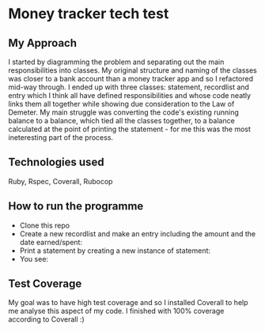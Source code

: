 # Money tracker tech test

## My Approach

I started by diagramming the problem and separating out the main responsibilities into classes.  My original structure and naming of the classes was closer to a bank account than a money tracker app and so I refactored mid-way through.  I ended up with three classes: statement, recordlist and entry which I think all have defined responsibilities and whose code neatly links them all together while showing due consideration to the Law of Demeter.  My main struggle was converting the code's existing running balance to a balance, which tied all the classes together, to a balance calculated at the point of printing the statement - for me this was the most ineteresting part of the process.

## Technologies used

Ruby, Rspec, Coverall, Rubocop

## How to run the programme

* Clone this repo
* Create a new recordlist and make an entry including the amount and the date earned/spent:
* Print a statement by creating a new instance of statement:
* You see:

## Test Coverage

My goal was to have high test coverage and so I installed Coverall to help me analyse this aspect of my code. I finished with 100% coverage according to Coverall :)

